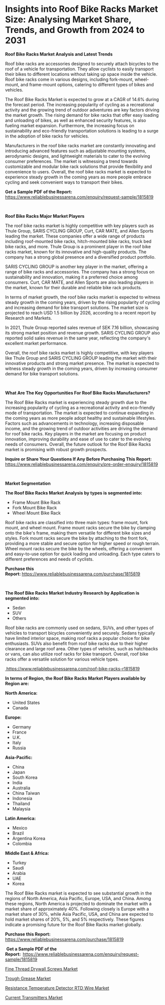 <p><h1>Insights into Roof Bike Racks Market Size: Analysing Market Share, Trends, and Growth from 2024 to 2031</h1></p><p><strong>Roof Bike Racks Market Analysis and Latest Trends</strong></p>
<p><p>Roof bike racks are accessories designed to securely attach bicycles to the roof of a vehicle for transportation. They allow cyclists to easily transport their bikes to different locations without taking up space inside the vehicle. Roof bike racks come in various designs, including fork-mount, wheel-mount, and frame-mount options, catering to different types of bikes and vehicles.</p><p>The Roof Bike Racks Market is expected to grow at a CAGR of 14.6% during the forecast period. The increasing popularity of cycling as a recreational activity and the growing trend of outdoor adventures are key factors driving the market growth. The rising demand for bike racks that offer easy loading and unloading of bikes, as well as enhanced security features, is also fueling market expansion. Furthermore, the increasing focus on sustainability and eco-friendly transportation solutions is leading to a surge in the adoption of bike racks for vehicles.</p><p>Manufacturers in the roof bike racks market are constantly innovating and introducing advanced features such as adjustable mounting systems, aerodynamic designs, and lightweight materials to cater to the evolving consumer preferences. The market is witnessing a trend towards customizable and modular bike rack solutions that provide flexibility and convenience to users. Overall, the roof bike racks market is expected to experience steady growth in the coming years as more people embrace cycling and seek convenient ways to transport their bikes.</p></p>
<p><strong>Get a Sample PDF of the Report:&nbsp;</strong> <a href="https://www.reliablebusinessarena.com/enquiry/request-sample/1815819">https://www.reliablebusinessarena.com/enquiry/request-sample/1815819</a></p>
<p>&nbsp;</p>
<p><strong>Roof Bike Racks Major Market Players</strong></p>
<p><p>The roof bike racks market is highly competitive with key players such as Thule Group, SARIS CYCLING GROUP, Curt, CAR MATE, and Allen Sports leading the market. These companies offer a wide range of products including roof-mounted bike racks, hitch-mounted bike racks, truck bed bike racks, and more. Thule Group is a prominent player in the roof bike racks market, known for its innovative and high-quality products. The company has a strong global presence and a diversified product portfolio.</p><p>SARIS CYCLING GROUP is another key player in the market, offering a range of bike racks and accessories. The company has a strong focus on sustainability and innovation, making it a preferred choice among consumers. Curt, CAR MATE, and Allen Sports are also leading players in the market, known for their durable and reliable bike rack products.</p><p>In terms of market growth, the roof bike racks market is expected to witness steady growth in the coming years, driven by the rising popularity of cycling and increasing demand for bike transport solutions. The market size is projected to reach USD 1.5 billion by 2026, according to a recent report by Research and Markets.</p><p>In 2021, Thule Group reported sales revenue of SEK 7.16 billion, showcasing its strong market position and revenue growth. SARIS CYCLING GROUP also reported solid sales revenue in the same year, reflecting the company's excellent market performance.</p><p>Overall, the roof bike racks market is highly competitive, with key players like Thule Group and SARIS CYCLING GROUP leading the market with their innovative products and strong market presence. The market is expected to witness steady growth in the coming years, driven by increasing consumer demand for bike transport solutions.</p></p>
<p>&nbsp;</p>
<p><strong>What Are The Key Opportunities For Roof Bike Racks Manufacturers?</strong></p>
<p><p>The Roof Bike Racks market is experiencing steady growth due to the increasing popularity of cycling as a recreational activity and eco-friendly mode of transportation. The market is expected to continue expanding in the coming years as more people adopt healthy and sustainable lifestyles. Factors such as advancements in technology, increasing disposable income, and the growing trend of outdoor activities are driving the demand for roof bike racks. Key players in the market are focusing on product innovation, improving durability and ease of use to cater to the evolving needs of consumers. Overall, the future outlook for the Roof Bike Racks market is promising with robust growth prospects.</p></p>
<p><strong>Inquire or Share Your Questions If Any Before Purchasing This Report:</strong> <a href="https://www.reliablebusinessarena.com/enquiry/pre-order-enquiry/1815819">https://www.reliablebusinessarena.com/enquiry/pre-order-enquiry/1815819</a></p>
<p>&nbsp;</p>
<p><strong>Market Segmentation</strong></p>
<p><strong>The Roof Bike Racks Market Analysis by types is segmented into:</strong></p>
<p><ul><li>Frame Mount Bike Rack</li><li>Fork Mount Bike Rack</li><li>Wheel Mount Bike Rack</li></ul></p>
<p><p>Roof bike racks are classified into three main types: frame mount, fork mount, and wheel mount. Frame mount racks secure the bike by clamping onto the bike's frame, making them versatile for different bike sizes and styles. Fork mount racks secure the bike by attaching to the front fork, providing a more stable and secure option for higher speed or rough terrain. Wheel mount racks secure the bike by the wheels, offering a convenient and easy-to-use option for quick loading and unloading. Each type caters to different preferences and needs of cyclists.</p></p>
<p><strong>Purchase this Report:&nbsp;</strong><a href="https://www.reliablebusinessarena.com/purchase/1815819">https://www.reliablebusinessarena.com/purchase/1815819</a></p>
<p>&nbsp;</p>
<p><strong>The Roof Bike Racks Market Industry Research by Application is segmented into:</strong></p>
<p><ul><li>Sedan</li><li>SUV</li><li>Others</li></ul></p>
<p><p>Roof bike racks are commonly used on sedans, SUVs, and other types of vehicles to transport bicycles conveniently and securely. Sedans typically have limited interior space, making roof racks a popular choice for bike enthusiasts. SUVs also benefit from roof bike racks due to their higher clearance and large roof area. Other types of vehicles, such as hatchbacks or vans, can also utilize roof racks for bike transport. Overall, roof bike racks offer a versatile solution for various vehicle types.</p></p>
<p><a href="https://www.reliablebusinessarena.com/roof-bike-racks-r1815819">&nbsp;https://www.reliablebusinessarena.com/roof-bike-racks-r1815819</a></p>
<p><strong>In terms of Region, the Roof Bike Racks Market Players available by Region are:</strong></p>
<p>
    <p> <strong> North America: </strong>
        <ul>
            <li>United States</li>
            <li>Canada</li>
        </ul>
        </p> 
    <p> <strong> Europe: </strong>
        <ul>
            <li>Germany</li>
            <li>France</li>
            <li>U.K.</li>
            <li>Italy</li>
            <li>Russia</li>
        </ul>
        </p> 
    <p> <strong> Asia-Pacific: </strong>
        <ul>
            <li>China</li>
            <li>Japan</li>
            <li>South Korea</li>
            <li>India</li>
            <li>Australia</li>
            <li>China Taiwan</li>
            <li>Indonesia</li>
            <li>Thailand</li>
            <li>Malaysia</li>
        </ul>
        </p> 
    <p> <strong> Latin America: </strong>
        <ul>
            <li>Mexico</li>
            <li>Brazil</li>
            <li>Argentina Korea</li>
            <li>Colombia</li>
        </ul>
        </p> 
    <p> <strong> Middle East & Africa: </strong>
        <ul>
            <li>Turkey</li>
            <li>Saudi</li>
            <li>Arabia</li>
            <li>UAE</li>
            <li>Korea</li>
        </ul>
    </p>
    </p>
<p><p>The Roof Bike Racks market is expected to see substantial growth in the regions of North America, Asia Pacific, Europe, USA, and China. Among these regions, North America is projected to dominate the market with a market share of approximately 40%. Following closely is Europe with a market share of 30%, while Asia Pacific, USA, and China are expected to hold market shares of 20%, 5%, and 5% respectively. These figures indicate a promising future for the Roof Bike Racks market globally.</p></p>
<p><strong>Purchase this Report: </strong><a href="https://www.reliablebusinessarena.com/purchase/1815819">https://www.reliablebusinessarena.com/purchase/1815819</a></p>
<p>&nbsp;<strong>Get a Sample PDF of the Report:&nbsp;&nbsp;</strong><a href="https://www.reliablebusinessarena.com/enquiry/request-sample/1815819">https://www.reliablebusinessarena.com/enquiry/request-sample/1815819</a></p>
<p><strong></strong></p>
<p><p><a href="https://github.com/rslnowrouzi/Market-Research-Report-List-1/blob/main/fine-thread-drywall-screws-market.md">Fine Thread Drywall Screws Market</a></p><p><a href="https://github.com/LiamKanenood/Market-Research-Report-List-1/blob/main/trough-grease-market.md">Trough Grease Market</a></p><p><a href="https://medium.com/@kimwalker1923/resistance-temperature-detector-rtd-wire-market-industry-trends-and-forecast-for-period-from-2024-55638ab6dc05">Resistance Temperature Detector RTD Wire Market</a></p><p><a href="https://medium.com/@mayekuhic78/current-transmitters-market-share-market-analysis-growth-trends-forecasts-for-period-from-30eeb815a6ad">Current Transmitters Market</a></p></p>